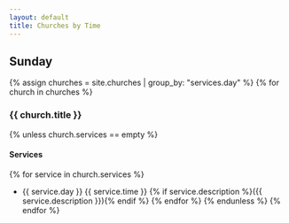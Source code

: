 ```yaml
---
layout: default
title: Churches by Time
---
```

## Sunday
{% assign churches = site.churches | group_by: "services.day" %}
{% for church in churches %}
### {{ church.title }}

{% unless church.services == empty %}
#### Services
{% for service in church.services %}
- {{ service.day }} {{ service.time }} {% if service.description %}({{ service.description }}){% endif %}
{% endfor %}
{% endunless %}
{% endfor %}